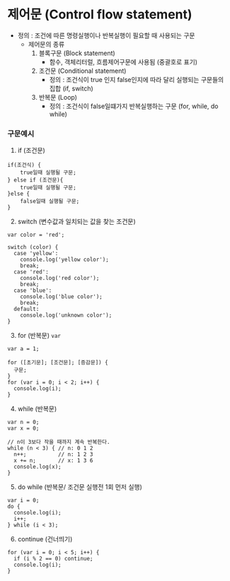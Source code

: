 # 제어문 (Control flow statement)
* 정의 : 조건에 따른 명령실행이나 반복실행이 필요할 때 사용되는 구문
    * 제어문의 종류
        1. 블록구문 (Block statement)
            * 함수, 객체리터럴, 흐름제어구문에 사용됨 (중괄호로 표기)
        2. 조건문 (Conditional statement)
            * 정의 : 조건식이 true 인지 false인지에 따라 달리 실행되는 구문들의 집합 (if, switch)
        3. 반복문 (Loop)
            * 정의 : 조건식이 false일떄가지 반복실행하는 구문 (for, while, do while)

### 구문예시
1. if (조건문)
```
if(조건식) {
    true일때 실행될 구문;
} else if (조건문){
    true일때 실행될 구문;
}else {
    false일때 실행될 구문;
}
```

2. switch (변수값과 일치되는 값을 찾는 조건문)
```
var color = 'red';

switch (color) {
  case 'yellow':
    console.log('yellow color');
    break;
  case 'red':
    console.log('red color');
    break;
  case 'blue':
    console.log('blue color');
    break;
  default:
    console.log('unknown color');
}
```

3. for (반복문)
`var`
```
var a = 1;
```

```
for ([초기문]; [조건문]; [증감문]) {
  구문;
}
for (var i = 0; i < 2; i++) {
  console.log(i);
}
```

4. while (반복문)
```
var n = 0;
var x = 0;

// n이 3보다 작을 때까지 계속 반복한다.
while (n < 3) { // n: 0 1 2
  n++;          // n: 1 2 3
  x += n;       // x: 1 3 6
  console.log(x);
}
```

5. do while (반복문/ 조건문 실행전 1회 먼저 실행)
```
var i = 0;
do {
  console.log(i);
  i++;
} while (i < 3);
```

6. continue (건너띄기)
```
for (var i = 0; i < 5; i++) {
  if (i % 2 == 0) continue;
  console.log(i);
}
```
